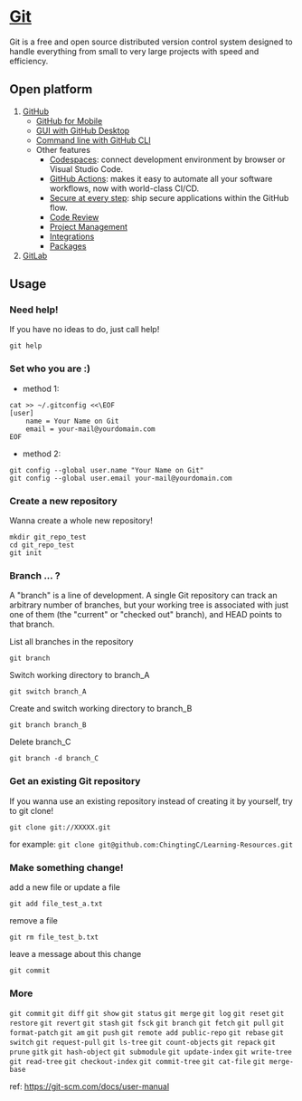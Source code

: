 # [Git](https://git-scm.com/)

Git is a free and open source distributed version control system designed to handle everything from small to very large projects with speed and efficiency.

## Open platform

1. [GitHub](https://github.com/)
    * [GitHub for Mobile](https://github.com/mobile)
    * [GUI with GitHub Desktop](https://desktop.github.com/)
    * [Command line with GitHub CLI](https://cli.github.com/)
    * Other features
        * [Codespaces](https://github.com/features/codespaces): connect development environment by browser or Visual Studio Code.
        * [GitHub Actions](https://github.com/features/actions): makes it easy to automate all your software workflows, now with world-class CI/CD.
        * [Secure at every step](https://github.com/features/security): ship secure applications within the GitHub flow.
        * [Code Review](https://github.com/features/code-review/)
        * [Project Management](https://github.com/features/project-management/)
        * [Integrations](https://github.com/features/integrations)
        * [Packages](https://github.com/features/packages)
2. [GitLab](https://about.gitlab.com/)

## Usage

### Need help!

If you have no ideas to do, just call help!

`git help`

### Set who you are :)

* method 1:

```
cat >> ~/.gitconfig <<\EOF
[user]
	name = Your Name on Git
	email = your-mail@yourdomain.com
EOF
```
* method 2:

```
git config --global user.name "Your Name on Git"
git config --global user.email your-mail@yourdomain.com
```

### Create a new repository

Wanna create a whole new repository!

```
mkdir git_repo_test
cd git_repo_test
git init
```

### Branch ... ?

A "branch" is a line of development. A single Git repository can track an arbitrary number of branches, but your working tree is associated with just one of them (the "current" or "checked out" branch), and HEAD points to that branch.

List all branches in the repository

`git branch`

Switch working directory to branch_A

`git switch branch_A`

Create and switch working directory to branch_B

`git branch branch_B`

Delete branch_C

`git branch -d branch_C`


### Get an existing Git repository

If you wanna use an existing repository instead of creating it by yourself, try to git clone!

`git clone git://XXXXX.git`

for example: `git clone git@github.com:ChingtingC/Learning-Resources.git`

### Make something change!

add a new file or update a file

`git add file_test_a.txt`

remove a file

`git rm file_test_b.txt`

leave a message about this change

`git commit`

### More

`git commit`
`git diff`
`git show`
`git status`
`git merge`
`git log`
`git reset`
`git restore`
`git revert`
`git stash`
`git fsck`
`git branch`
`git fetch`
`git pull`
`git format-patch`
`git am`
`git push`
`git remote add public-repo`
`git rebase`
`git switch`
`git request-pull`
`git ls-tree`
`git count-objects`
`git repack`
`git prune`
`gitk`
`git hash-object`
`git submodule`
`git update-index`
`git write-tree`
`git read-tree`
`git checkout-index`
`git commit-tree`
`git cat-file`
`git merge-base`

ref: https://git-scm.com/docs/user-manual

